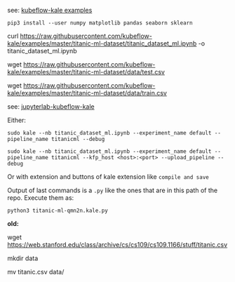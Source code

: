see: [kubeflow-kale examples](https://github.com/kubeflow-kale/examples)

```
pip3 install --user numpy matplotlib pandas seaborn sklearn
```


curl https://raw.githubusercontent.com/kubeflow-kale/examples/master/titanic-ml-dataset/titanic_dataset_ml.ipynb -o titanic_dataset_ml.ipynb

wget https://raw.githubusercontent.com/kubeflow-kale/examples/master/titanic-ml-dataset/data/test.csv

wget https://raw.githubusercontent.com/kubeflow-kale/examples/master/titanic-ml-dataset/data/train.csv

see: [jupyterlab-kubeflow-kale](https://github.com/kubeflow-kale/jupyterlab-kubeflow-kale)

Either:

```
sudo kale --nb titanic_dataset_ml.ipynb --experiment_name default --pipeline_name titanicml --debug

sudo kale --nb titanic_dataset_ml.ipynb --experiment_name default --pipeline_name titanicml --kfp_host <host>:<port> --upload_pipeline --debug

```

Or with extension and buttons of kale extension like `compile and save`

Output of last commands is a `.py` like the ones that are in this path of the repo. Execute them as:

```
python3 titanic-ml-qmn2n.kale.py
```


**old:**

wget https://web.stanford.edu/class/archive/cs/cs109/cs109.1166/stuff/titanic.csv

mkdir data

mv titanic.csv data/
